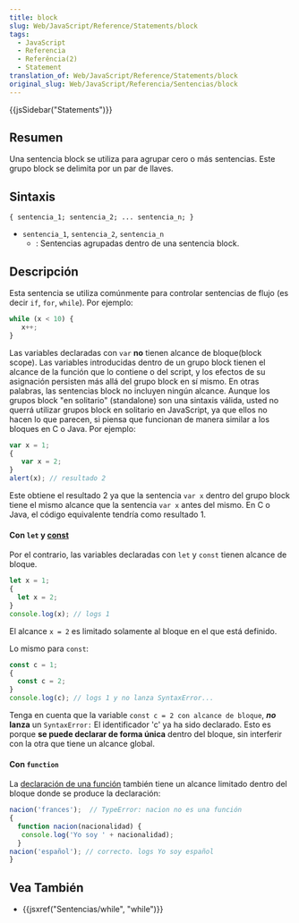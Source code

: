 ```yaml
---
title: block
slug: Web/JavaScript/Reference/Statements/block
tags:
  - JavaScript
  - Referencia
  - Referência(2)
  - Statement
translation_of: Web/JavaScript/Reference/Statements/block
original_slug: Web/JavaScript/Referencia/Sentencias/block
---
```

{{jsSidebar("Statements")}}

## Resumen

Una sentencia block se utiliza para agrupar cero o más sentencias. Este grupo block se delimita por un par de llaves.

## Sintaxis

```
{ sentencia_1; sentencia_2; ... sentencia_n; }
```

- `sentencia_1`, `sentencia_2`, `sentencia_n`
  - : Sentencias agrupadas dentro de una sentencia block.

## Descripción

Esta sentencia se utiliza comúnmente para controlar sentencias de flujo (es decir `if`, `for`, `while`). Por ejemplo:

```js
while (x < 10) {
   x++;
}
```

Las variables declaradas con `var` **no** tienen alcance de bloque(block scope). Las variables introducidas dentro de un grupo block tienen el alcance de la función que lo contiene o del script, y los efectos de su asignación persisten más allá del grupo block en sí mismo. En otras palabras, las sentencias block no incluyen ningún alcance. Aunque los grupos block "en solitario" (standalone) son una sintaxis válida, usted no querrá utilizar grupos block en solitario en JavaScript, ya que ellos no hacen lo que parecen, si piensa que funcionan de manera similar a los bloques en C o Java. Por ejemplo:

```js
var x = 1;
{
   var x = 2;
}
alert(x); // resultado 2
```

Este obtiene el resultado 2 ya que la sentencia `var x` dentro del grupo block tiene el mismo alcance que la sentencia `var x` antes del mismo. En C o Java, el código equivalente tendría como resultado 1.

#### Con `let` y [const](/es/docs/Web/JavaScript/Referencia/Sentencias/const)

Por el contrario, las variables declaradas con `let` y `const` tienen alcance de bloque.

```js
let x = 1;
{
  let x = 2;
}
console.log(x); // logs 1
```

El alcance `x = 2` es limitado solamente al bloque en el que está definido.

Lo mismo para `const`:

```js
const c = 1;
{
  const c = 2;
}
console.log(c); // logs 1 y no lanza SyntaxError...
```

Tenga en cuenta que la variable `const c = 2 con alcance de bloque`, **_no_ lanza** un `SyntaxError:` El identificador 'c' ya ha sido declarado. Esto es porque **se puede declarar de forma única** dentro del bloque, sin interferir con la otra que tiene un alcance global.

#### Con `function`

La [declaración de una función](/es/docs/Web/JavaScript/Reference/Statements/function) también tiene un alcance limitado dentro del bloque donde se produce la declaración:

```js
nacion('frances');  // TypeError: nacion no es una función
{
  function nacion(nacionalidad) {
   console.log('Yo soy ' + nacionalidad);
  }
nacion('español'); // correcto. logs Yo soy español
}
```

## Vea También

- {{jsxref("Sentencias/while", "while")}}
